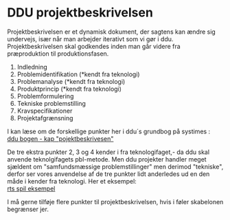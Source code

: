 <h1> DDU projektbeskrivelsen </h1>

Projektbeskrivelsen er et dynamisk dokument, der sagtens kan ændre sig undervejs, især når man arbejder iterativt som vi gør i ddu.
Projektbeskrivelsen skal godkendes inden man går videre fra præproduktion til produktionsfasen.

1. Indledning
2. Problemidentifikation (*kendt fra teknologi)
3. Problemanalyse (*kendt fra teknologi)
4. Produktprincip (*kendt fra teknologi)
5. Problemformulering
6. Tekniske problemstilling
7. Kravspecifikationer
8. Projektafgrænsning

I kan læse om de forskellige punkter her i ddu´s grundbog på systimes :      
[ddu bogen - kap "pojektbeskrivesen"](https://ddu.systime.dk/?id=224)

De tre ekstra punkter 2, 3 og 4 kender i fra teknologifaget,- da ddu skal anvende teknolgifagets pbl-metode.
Men ddu projekter handler meget sjældent om "samfundsmæssige problemstillinger" men derimod "tekniske", derfor ser vores anvendelse af de tre punkter lidt anderledes ud en den måde i kender fra teknologi. Her et eksempel:      
[rts spil eksempel](rts-spil-eksempel.md)

I må gerne tilføje flere punkter til projektbeskrivelsen, hvis i føler skabelonen begrænser jer.